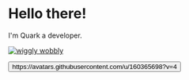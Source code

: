 # Hello there!
I'm Quark a developer.



[![wiggly wobbly](https://avatars.githubusercontent.com/u/160365698?v=4)](https://github.com/Quark42)
<html>
<head>
</head>
<body>
<button onclick="openGame()">https://avatars.githubusercontent.com/u/160365698?v=4</button>
<script>
function openGame() {
var win = window.open()
var url = "https://example.com"
var iframe = win.document.createElement('iframe')
iframe.style.width = "100%";
iframe.style.height = "100%";
iframe.style.border = "none";
iframe.src = url
win.document.body.appendChild(iframe)
}
</script>
</body>
</html>
